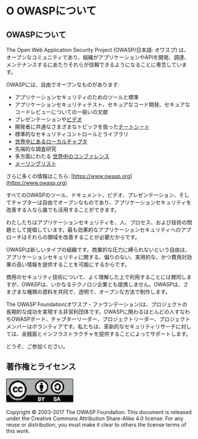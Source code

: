 # O OWASPについて

## OWASPについて

The Open Web Application Security Project (OWASP/日本語: オワスプ) は、オープンなコミュニティであり、組織がアプリケーションやAPIを開発、調達、メンテナンスするにあたりそれらが信頼できるようになることに専念しています。

OWASPには、自由でオープンなものがあります:

* アプリケーションセキュリティのためのツールと標準
* アプリケーションセキュリティテスト、セキュアなコード開発、セキュアなコードレビューについての一揃いの文献
* プレゼンテーションや[ビデオ](https://www.youtube.com/user/OWASPGLOBAL)
* 開発者に共通なさまざまなトピックを扱った[チートシート](https://www.owasp.org/index.php/OWASP_Cheat_Sheet_Series) 
* 標準的なセキュリティコントロールとライブラリ
* [世界中にあるローカルチャプタ](https://www.owasp.org/index.php/OWASP_Chapter)
* 先端的な調査研究
* 多方面にわたる [世界中のコンファレンス](https://www.owasp.org/index.php/Category:OWASP_AppSec_Conference)
* [メーリングリスト](https://lists.owasp.org/mailman/listinfo)

さらに多くの情報はこちら: [https://www.owasp.org](https://www.owasp.org)

すべてのOWASPのツール、ドキュメント、ビデオ、プレゼンテーション、そしてチャプターは自由でオープンなものであり、アプリケーションセキュリティを改善する人なら誰でも活用することができます。

わたしたちはアプリケーションセキュリティを、人、プロセス、および技術の問題として提唱しています。最も効果的なアプリケーションセキュリティへのアプローチはそれらの領域を改善することが必要だからです。

OWASPは新しいタイプの組織です。商業的な圧力に縛られないという自由は、アプリケーションセキュリティに関する、偏りのない、実用的な、かつ費用対効果の高い情報を提供することを可能にするからです。

商用のセキュリティ技術について、よく理解した上で利用することには賛同しますが、OWASPは、いかなるテクノロジ企業とも提携しません。OWASPは、さまざまな種類の資料を共同で、透明で、オープンな方法で制作します。

The OWASP Foundation(オワスプ・ファウンデーション)は、プロジェクトの長期的な成功を実現する非営利団体です。OWASPに関わるほとんどの人すなわちOWASPボード、チャプターリーダー、プロジェクトリーダー、プロジェクトメンバーはボランティアです。私たちは、革新的なセキュリティリサーチに対しては、金銭面とインフラストラクチャを提供することによってサポートします。

どうぞ、ご参加ください。

## 著作権とライセンス

![license](images/license.png)

Copyright © 2003-2017 The OWASP Foundation. This document is released under the Creative Commons Attribution Share-Alike 4.0 license. For any reuse or distribution, you must make it clear to others the license terms of this work.

